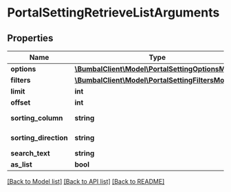# PortalSettingRetrieveListArguments

## Properties
Name | Type | Description | Notes
------------ | ------------- | ------------- | -------------
**options** | [**\BumbalClient\Model\PortalSettingOptionsModel**](PortalSettingOptionsModel.md) |  | [optional] 
**filters** | [**\BumbalClient\Model\PortalSettingFiltersModel**](PortalSettingFiltersModel.md) |  | [optional] 
**limit** | **int** |  | [optional] 
**offset** | **int** |  | [optional] 
**sorting_column** | **string** | Sorting Column | [optional] 
**sorting_direction** | **string** | Sorting Direction | [optional] 
**search_text** | **string** |  | [optional] 
**as_list** | **bool** |  | [optional] 

[[Back to Model list]](../README.md#documentation-for-models) [[Back to API list]](../README.md#documentation-for-api-endpoints) [[Back to README]](../README.md)


